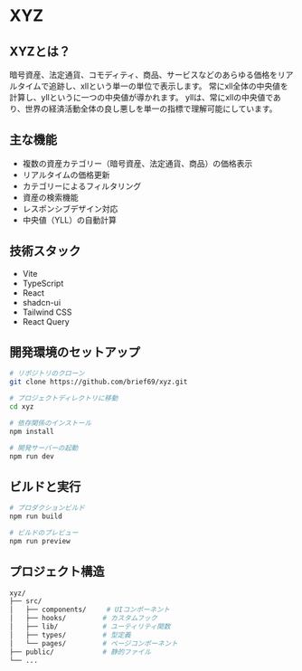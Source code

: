 # XYZ

## XYZとは？

暗号資産、法定通貨、コモディティ、商品、サービスなどのあらゆる価格をリアルタイムで追跡し、xllという単一の単位で表示します。
常にxll全体の中央値を計算し、yllというに一つの中央値が導かれます。
yllは、常にxllの中央値であり、世界の経済活動全体の良し悪しを単一の指標で理解可能にしています。

## 主な機能

- 複数の資産カテゴリー（暗号資産、法定通貨、商品）の価格表示
- リアルタイムの価格更新
- カテゴリーによるフィルタリング
- 資産の検索機能
- レスポンシブデザイン対応
- 中央値（YLL）の自動計算

## 技術スタック

- Vite
- TypeScript
- React
- shadcn-ui
- Tailwind CSS
- React Query

## 開発環境のセットアップ

```bash
# リポジトリのクローン
git clone https://github.com/brief69/xyz.git

# プロジェクトディレクトリに移動
cd xyz

# 依存関係のインストール
npm install

# 開発サーバーの起動
npm run dev
```

## ビルドと実行

```bash
# プロダクションビルド
npm run build

# ビルドのプレビュー
npm run preview
```

## プロジェクト構造

```bash
xyz/
├── src/
│   ├── components/     # UIコンポーネント
│   ├── hooks/         # カスタムフック
│   ├── lib/           # ユーティリティ関数
│   ├── types/         # 型定義
│   └── pages/         # ページコンポーネント
├── public/            # 静的ファイル
└── ...
```
